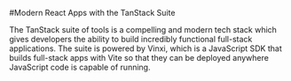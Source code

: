 #Modern React Apps with the TanStack Suite

The TanStack suite of tools is a compelling and modern tech stack which gives developers the ability to build incredibly functional full-stack applications. The suite is powered by Vinxi, which is a JavaScript SDK that builds full-stack apps with Vite so that they can be deployed anywhere JavaScript code is capable of running.